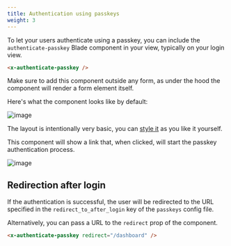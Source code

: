 ```yaml
---
title: Authentication using passkeys
weight: 3
---
```


To let your users authenticate using a passkey, you can include the `authenticate-passkey` Blade component in your view, typically on your login view. 


```html 
<x-authenticate-passkey />
```

Make sure to add this component outside any form, as under the hood the component will render a form element itself.

Here's what the component looks like by default:

![image](/docs/laravel-passkeys/v1/images/login-link.png)

The layout is intentionally very basic, you can [style it](/docs/laravel-passkeys/v1/basic-usage/styling-the-components) as you like it yourself.

This component will show a link that, when clicked, will start the passkey authentication process.

![image](/docs/laravel-passkeys/v1/images/passkey-offered.png)

## Redirection after login

If the authentication is successful, the user will be redirected to the URL specified in the  `redirect_to_after_login` key of the `passkeys` config file.

Alternatively, you can pass a URL to the `redirect` prop of the component.

```html
<x-authenticate-passkey redirect="/dashboard" />
```    
